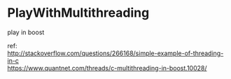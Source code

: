# PlayWithMultithreading
play in boost


ref:  
http://stackoverflow.com/questions/266168/simple-example-of-threading-in-c  
https://www.quantnet.com/threads/c-multithreading-in-boost.10028/  
